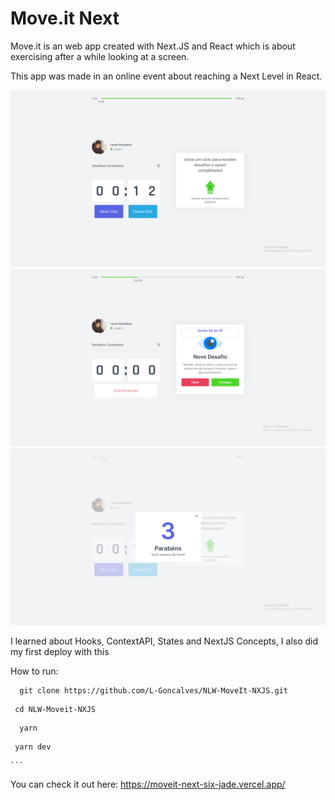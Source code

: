 # Move.it Next

Move.it is an web app created with Next.JS and React which is about exercising after a while looking at a screen.

This app was made in an online event about reaching a Next Level in React.



<img src="/readme-img/image.png" >

<img src="/readme-img/challenge.png" >

<img src="/readme-img/level-up.png" >
    
     
I learned about Hooks, ContextAPI, States and NextJS Concepts, I also did my first deploy with this


How to run:
  ```
    git clone https://github.com/L-Goncalves/NLW-MoveIt-NXJS.git
  ```
   ```
    cd NLW-Moveit-NXJS
  ```
  
  ```
    yarn
  ```
  
   ```
    yarn dev
  ```
    ```


You can check it out here: https://moveit-next-six-jade.vercel.app/
